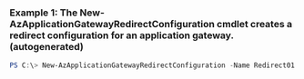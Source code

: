 ### Example 1: The New-AzApplicationGatewayRedirectConfiguration cmdlet creates a redirect configuration for an application gateway. (autogenerated)
```powershell
PS C:\> New-AzApplicationGatewayRedirectConfiguration -Name Redirect01 -RedirectType Permanent -TargetUrl https://www.contoso.com
```

